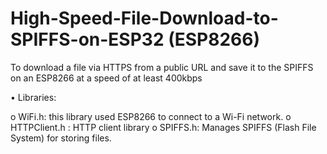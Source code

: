 # High-Speed-File-Download-to-SPIFFS-on-ESP32 (ESP8266)
To download a file via HTTPS from a public URL and save it to the SPIFFS on an ESP8266 at a speed of at least 400kbps

•	Libraries:

o	WiFi.h:  this  library used ESP8266 to connect to a Wi-Fi network.
o	HTTPClient.h : HTTP client library 
o	SPIFFS.h:  Manages SPIFFS (Flash File System) for storing files.




